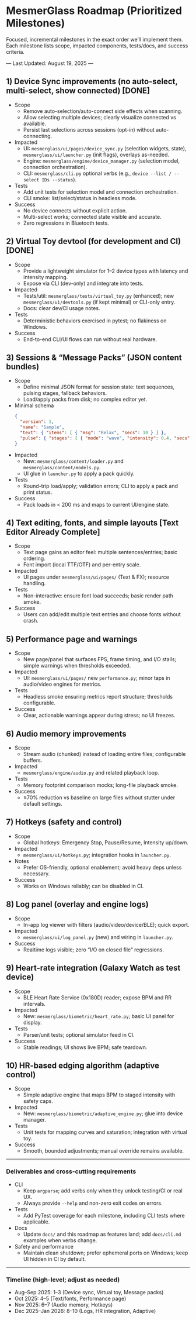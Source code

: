 # MesmerGlass Roadmap (Prioritized Milestones)

Focused, incremental milestones in the exact order we’ll implement them. Each milestone lists scope, impacted components, tests/docs, and success criteria.

— Last Updated: August 19, 2025 —

## 1) Device Sync improvements (no auto-select, multi-select, show connected) [DONE]

- Scope
  - Remove auto-selection/auto-connect side effects when scanning.
  - Allow selecting multiple devices; clearly visualize connected vs available.
  - Persist last selections across sessions (opt-in) without auto-connecting.
- Impacted
  - UI: `mesmerglass/ui/pages/device_sync.py` (selection widgets, state), `mesmerglass/ui/launcher.py` (init flags), overlays as-needed.
  - Engine: `mesmerglass/engine/device_manager.py` (selection model, connection orchestration).
  - CLI: `mesmerglass/cli.py` optional verbs (e.g., `device --list / --select IDs --status`).
- Tests
  - Add unit tests for selection model and connection orchestration.
  - CLI smoke: list/select/status in headless mode.
- Success
  - No device connects without explicit action.
  - Multi-select works; connected state visible and accurate.
  - Zero regressions in Bluetooth tests.

## 2) Virtual Toy devtool (for development and CI) [DONE]

- Scope
  - Provide a lightweight simulator for 1–2 device types with latency and intensity mapping.
  - Expose via CLI (dev-only) and integrate into tests.
- Impacted
  - Tests/util: `mesmerglass/tests/virtual_toy.py` (enhanced); new `mesmerglass/ui/devtools.py` (if kept minimal) or CLI-only entry.
  - Docs: clear dev/CI usage notes.
- Tests
  - Deterministic behaviors exercised in pytest; no flakiness on Windows.
- Success
  - End-to-end CLI/UI flows can run without real hardware.

## 3) Sessions & “Message Packs” (JSON content bundles) 

- Scope
  - Define minimal JSON format for session state: text sequences, pulsing stages, fallback behaviors.
  - Load/apply packs from disk; no complex editor yet.
- Minimal schema
  ```json
  {
    "version": 1,
    "name": "Sample",
    "text": { "items": [ { "msg": "Relax", "secs": 10 } ] },
    "pulse": { "stages": [ { "mode": "wave", "intensity": 0.4, "secs": 20 } ], "fallback": "idle" }
  }
  ```
- Impacted
  - New: `mesmerglass/content/loader.py` and `mesmerglass/content/models.py`.
  - UI glue in `launcher.py` to apply a pack quickly.
- Tests
  - Round-trip load/apply; validation errors; CLI to apply a pack and print status.
- Success
  - Pack loads in < 200 ms and maps to current UI/engine state.

## 4) Text editing, fonts, and simple layouts [Text Editor Already Complete]

- Scope
  - Text page gains an editor feel: multiple sentences/entries; basic ordering.
  - Font import (local TTF/OTF) and per-entry scale.
- Impacted
  - UI pages under `mesmerglass/ui/pages/` (Text & FX); resource handling.
- Tests
  - Non-interactive: ensure font load succeeds; basic render path smoke.
- Success
  - Users can add/edit multiple text entries and choose fonts without crash.

## 5) Performance page and warnings

- Scope
  - New page/panel that surfaces FPS, frame timing, and I/O stalls; simple warnings when thresholds exceeded.
- Impacted
  - UI: `mesmerglass/ui/pages/` new `performance.py`; minor taps in audio/video engines for metrics.
- Tests
  - Headless smoke ensuring metrics report structure; thresholds configurable.
- Success
  - Clear, actionable warnings appear during stress; no UI freezes.

## 6) Audio memory improvements

- Scope
  - Stream audio (chunked) instead of loading entire files; configurable buffers.
- Impacted
  - `mesmerglass/engine/audio.py` and related playback loop.
- Tests
  - Memory footprint comparison mocks; long-file playback smoke.
- Success
  - ≥70% reduction vs baseline on large files without stutter under default settings.

## 7) Hotkeys (safety and control)

- Scope
  - Global hotkeys: Emergency Stop, Pause/Resume, Intensity up/down.
- Impacted
  - `mesmerglass/ui/hotkeys.py`; integration hooks in `launcher.py`.
- Notes
  - Prefer OS-friendly, optional enablement; avoid heavy deps unless necessary.
- Success
  - Works on Windows reliably; can be disabled in CI.

## 8) Log panel (overlay and engine logs)

- Scope
  - In-app log viewer with filters (audio/video/device/BLE); quick export.
- Impacted
  - `mesmerglass/ui/log_panel.py` (new) and wiring in `launcher.py`.
- Success
  - Realtime logs visible; zero “I/O on closed file” regressions.

## 9) Heart-rate integration (Galaxy Watch as test device)

- Scope
  - BLE Heart Rate Service (0x180D) reader; expose BPM and RR intervals.
- Impacted
  - New: `mesmerglass/biometric/heart_rate.py`; basic UI panel for display.
- Tests
  - Parser/unit tests; optional simulator feed in CI.
- Success
  - Stable readings; UI shows live BPM; safe teardown.

## 10) HR-based edging algorithm (adaptive control)

- Scope
  - Simple adaptive engine that maps BPM to staged intensity with safety caps.
- Impacted
  - New: `mesmerglass/biometric/adaptive_engine.py`; glue into device manager.
- Tests
  - Unit tests for mapping curves and saturation; integration with virtual toy.
- Success
  - Smooth, bounded adjustments; manual override remains available.

---

### Deliverables and cross-cutting requirements

- CLI
  - Keep `argparse`; add verbs only when they unlock testing/CI or real UX.
  - Always provide `--help` and non-zero exit codes on errors.
- Tests
  - Add PyTest coverage for each milestone, including CLI tests where applicable.
- Docs
  - Update `docs/` and this roadmap as features land; add `docs/cli.md` examples when verbs change.
- Safety and performance
  - Maintain clean shutdown; prefer ephemeral ports on Windows; keep UI hidden in CI by default.

---

### Timeline (high-level; adjust as needed)

- Aug–Sep 2025: 1–3 (Device sync, Virtual toy, Message packs)
- Oct 2025: 4–5 (Text/fonts, Performance page)
- Nov 2025: 6–7 (Audio memory, Hotkeys)
- Dec 2025–Jan 2026: 8–10 (Logs, HR integration, Adaptive)
